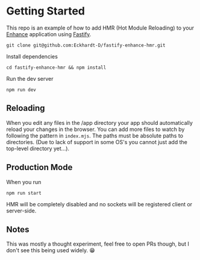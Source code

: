 # Getting Started

This repo is an example of how to add HMR (Hot Module Reloading) to your [Enhance](https://enhance.dev) application using [Fastify](https://fastify.io).

    git clone git@github.com:Eckhardt-D/fastify-enhance-hmr.git

Install dependencies

    cd fastify-enhance-hmr && npm install

Run the dev server

    npm run dev

## Reloading

When you edit any files in the /app directory your app should automatically reload your changes in the browser. You can add more files to watch by following the pattern in `index.mjs`. The paths must be absolute paths to directories. (Due to lack of support in some OS's you cannot just add the top-level directory yet...).

## Production Mode

When you run

    npm run start

HMR will be completely disabled and no sockets will be registered client or server-side.

## Notes

This was mostly a thought experiment, feel free to open PRs though, but I don't see this being used widely. 😁



